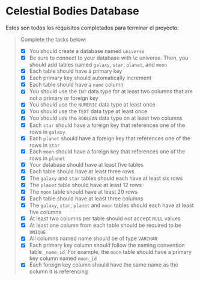 # Celestial Bodies Database

Estos son todos los requisitos completados para terminar el proyecto:

> Complete the tasks below:
> - [x] You should create a database named `universe`
> - [x] Be sure to connect to your database with \c universe. Then, you should add tables named `galaxy`, `star`, `planet`, and `moon`
> - [x] Each table should have a primary key
> - [x] Each primary key should automatically increment
> - [x] Each table should have a `name` column
> - [x] You should use the `INT` data type for at least two columns that are not a primary or foreign key
> - [x] You should use the `NUMERIC` data type at least once
> - [x] You should use the `TEXT` data type at least once
> - [x] You should use the `BOOLEAN` data type on at least two columns
> - [x] Each `star` should have a foreign key that references one of the rows in `galaxy`
> - [x] Each `planet` should have a foreign key that references one of the rows in `star`
> - [x] Each `moon` should have a foreign key that references one of the rows in `planet`
> - [x] Your database should have at least five tables
> - [x] Each table should have at least three rows
> - [x] The `galaxy` and `star` tables should each have at least six rows
> - [x] The `planet` table should have at least 12 rows
> - [x] The `moon` table should have at least 20 rows
> - [x] Each table should have at least three columns
> - [x] The `galaxy`, `star`, `planet` and `moon` tables should each have at least five columns
> - [x] At least two columns per table should not accept `NULL` values
> - [x] At least one column from each table should be required to be `UNIQUE`
> - [x] All columns named name should be of type `VARCHAR`
> - [x] Each primary key column should follow the naming convention table `_name_id`. For example, the `moon` table should have a primary key column named `moon_id`
> - [x] Each foreign key column should have the same name as the column it is referencing
